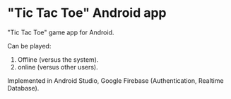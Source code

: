 # "Tic Tac Toe" Android app
"Tic Tac Toe" game app for Android.

Can be played:
1. Offline (versus the system).
2. online (versus other users).

Implemented in Android Studio, Google Firebase (Authentication, Realtime Database).

